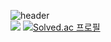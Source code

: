 
![header](https://capsule-render.vercel.app/api?type=rounded&color=gradient&text=%20Hello512%20&height=300&fontSize=100&textBg=true)
 <br>
![](https://img.shields.io/badge/Python-3776AB?style=for-the-badge&logo=python&logoColor=white)
[![Solved.ac
프로필](http://mazassumnida.wtf/api/generate_badge?boj={kornet79})](https://solved.ac/{handle})
